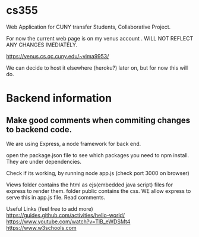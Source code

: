 # cs355
Web Application for CUNY transfer Students, Collaborative Project.  

For now  the current web page is on my venus account .   WILL NOT REFLECT ANY CHANGES IMEDIATELY. 

https://venus.cs.qc.cuny.edu/~vima9953/

We can decide to host it elsewhere (heroku?) later on, but for now this will do. 

# Backend information 
## Make good comments when commiting changes to backend code.
We are using Express, a node framework for back end. 
 
 open the package.json file to see which packages you need to npm install. 
 They are under dependencies. 
 
 Check if its working, by running node app.js    (check port 3000 on browser)
 
 
 
 Views folder contains the html as ejs(embedded java script)  files for express to render them. 
 folder public contains the css.  WE allow express to serve this in app.js file. Read comments. 
 
 
 
 
 
 
 Useful Links (feel free to add more)
 https://guides.github.com/activities/hello-world/    
 https://www.youtube.com/watch?v=TlB_eWDSMt4
 https://www.w3schools.com



